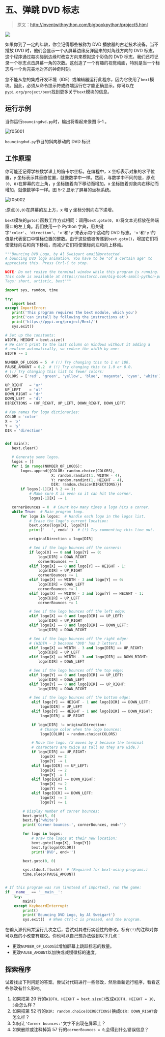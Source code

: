 # 五、弹跳 DVD 标志

> 原文：<http://inventwithpython.com/bigbookpython/project5.html>

![](img/9d995d63aaead72cad01120081eb8f75.png)

如果你到了一定的年龄，你会记得那些被称为 DVD 播放器的古老技术设备。当不播放 DVD 时，他们会显示一个从屏幕边缘反弹回来的对角线方向的 DVD 标志。这个程序通过每次碰到边缘时改变方向来模拟这个彩色的 DVD 标志。我们还将记录一个标志点击屏幕一角的次数。这创造了一个有趣的视觉动画，特别是当一个标志与一个角完美地对齐的神奇时刻。

您不能从您的集成开发环境（IDE）或编辑器运行此程序，因为它使用了`bext`模块。因此，必须从命令提示符或终端运行它才能正确显示。你可以在`pypi.org/project/bext`找到更多关于`bext`模块的信息。

## 运行示例

当你运行`bouncingdvd.py`时，输出将看起来像图 5-1 。

![f05001](img/4cd22c4dff5545c12f8ccf035fb96475.png)

`bouncingdvd.py`节目的斜向移动的 DVD 标识

## 工作原理

你可能还记得学校数学课上的笛卡尔坐标。在编程中，x 坐标表示对象的水平位置，y 坐标表示其垂直位置，就像数学中一样。然而，与数学中不同的是，原点`(0, 0)`在屏幕的左上角，y 坐标随着向下移动而增加。x 坐标随着对象向右移动而增加，就像数学中一样。图 5-2 显示了屏幕的坐标系统。

![f05002](img/b95f3a29cdd99e92ee2ef58123b02d0c.png)

:原点`(0,0)`在屏幕的左上方，x 和 y 坐标分别向右下递增。

`bext`模块的`goto()`函数工作方式相同：调用`bext.goto(0, 0)`将文本光标放在终端窗口的左上角。我们使用一个 Python 字典，用关键字`'color'`、`'direction'`、`'x'`和`'y'`来表示每个跳动的 DVD 标志。`'x'`和`'y'`的值是代表窗口中徽标位置的整数。由于这些值被传递到`bext.goto()`，增加它们将使徽标向右和向下移动，而减少它们将使徽标向左和向上移动。

```py
"""Bouncing DVD Logo, by Al Sweigart email@protected
A bouncing DVD logo animation. You have to be "of a certain age" to
appreciate this. Press Ctrl-C to stop.

NOTE: Do not resize the terminal window while this program is running.
This code is available at https://nostarch.com/big-book-small-python-programming
Tags: short, artistic, bext"""

import sys, random, time

try:
   import bext
except ImportError:
   print('This program requires the bext module, which you')
   print('can install by following the instructions at')
   print('https://pypi.org/project/Bext/')
   sys.exit()

# Set up the constants:
WIDTH, HEIGHT = bext.size()
# We can't print to the last column on Windows without it adding a
# newline automatically, so reduce the width by one:
WIDTH -= 1

NUMBER_OF_LOGOS = 5  # (!) Try changing this to 1 or 100.
PAUSE_AMOUNT = 0.2  # (!) Try changing this to 1.0 or 0.0.
# (!) Try changing this list to fewer colors:
COLORS = ['red', 'green', 'yellow', 'blue', 'magenta', 'cyan', 'white']

UP_RIGHT   = 'ur'
UP_LEFT    = 'ul'
DOWN_RIGHT = 'dr'
DOWN_LEFT  = 'dl'
DIRECTIONS = (UP_RIGHT, UP_LEFT, DOWN_RIGHT, DOWN_LEFT)

# Key names for logo dictionaries:
COLOR = 'color'
X = 'x'
Y = 'y'
DIR = 'direction'


def main():
   bext.clear()

   # Generate some logos.
   logos = []
   for i in range(NUMBER_OF_LOGOS):
       logos.append({COLOR: random.choice(COLORS),
                     X: random.randint(1, WIDTH - 4),
                     Y: random.randint(1, HEIGHT - 4),
                     DIR: random.choice(DIRECTIONS)})
       if logos[-1][X] % 2 == 1:
           # Make sure X is even so it can hit the corner.
           logos[-1][X] -= 1

   cornerBounces = 0  # Count how many times a logo hits a corner.
   while True:  # Main program loop.
       for logo in logos:  # Handle each logo in the logos list.
           # Erase the logo's current location:
           bext.goto(logo[X], logo[Y])
           print('   ', end='')  # (!) Try commenting this line out.

           originalDirection = logo[DIR]

           # See if the logo bounces off the corners:
           if logo[X] == 0 and logo[Y] == 0:
               logo[DIR] = DOWN_RIGHT
               cornerBounces += 1
           elif logo[X] == 0 and logo[Y] == HEIGHT - 1:
               logo[DIR] = UP_RIGHT
               cornerBounces += 1
           elif logo[X] == WIDTH - 3 and logo[Y] == 0:
               logo[DIR] = DOWN_LEFT
               cornerBounces += 1
           elif logo[X] == WIDTH - 3 and logo[Y] == HEIGHT - 1:
               logo[DIR] = UP_LEFT
               cornerBounces += 1

           # See if the logo bounces off the left edge:
           elif logo[X] == 0 and logo[DIR] == UP_LEFT:
               logo[DIR] = UP_RIGHT
           elif logo[X] == 0 and logo[DIR] == DOWN_LEFT:
               logo[DIR] = DOWN_RIGHT

           # See if the logo bounces off the right edge:
           # (WIDTH - 3 because 'DVD' has 3 letters.)
           elif logo[X] == WIDTH - 3 and logo[DIR] == UP_RIGHT:
               logo[DIR] = UP_LEFT
           elif logo[X] == WIDTH - 3 and logo[DIR] == DOWN_RIGHT:
               logo[DIR] = DOWN_LEFT

           # See if the logo bounces off the top edge:
           elif logo[Y] == 0 and logo[DIR] == UP_LEFT:
               logo[DIR] = DOWN_LEFT
           elif logo[Y] == 0 and logo[DIR] == UP_RIGHT:
               logo[DIR] = DOWN_RIGHT

           # See if the logo bounces off the bottom edge:
            elif logo[Y] == HEIGHT - 1 and logo[DIR] == DOWN_LEFT:
                logo[DIR] = UP_LEFT
            elif logo[Y] == HEIGHT - 1 and logo[DIR] == DOWN_RIGHT:
                logo[DIR] = UP_RIGHT

            if logo[DIR] != originalDirection:
                # Change color when the logo bounces:
                logo[COLOR] = random.choice(COLORS)

            # Move the logo. (X moves by 2 because the terminal
            # characters are twice as tall as they are wide.)
            if logo[DIR] == UP_RIGHT:
                logo[X] += 2
                logo[Y] -= 1
            elif logo[DIR] == UP_LEFT:
                logo[X] -= 2
                logo[Y] -= 1
            elif logo[DIR] == DOWN_RIGHT:
                logo[X] += 2
                logo[Y] += 1
            elif logo[DIR] == DOWN_LEFT:
                logo[X] -= 2
                logo[Y] += 1

        # Display number of corner bounces:
        bext.goto(5, 0)
        bext.fg('white')
        print('Corner bounces:', cornerBounces, end='')

        for logo in logos:
            # Draw the logos at their new location:
            bext.goto(logo[X], logo[Y])
            bext.fg(logo[COLOR])
            print('DVD', end='')

        bext.goto(0, 0)

        sys.stdout.flush()  # (Required for bext-using programs.)
        time.sleep(PAUSE_AMOUNT)


# If this program was run (instead of imported), run the game:
if __name__ == '__main__':
    try:
        main()
    except KeyboardInterrupt:
        print()
        print('Bouncing DVD Logo, by Al Sweigart')
        sys.exit()  # When Ctrl-C is pressed, end the program. 
```

在输入源代码并运行几次之后，尝试对其进行实验性的修改。标有`(!)`的注释对你可以做的小改变有建议。你也可以自己想办法做到以下几点：

*   更改`NUMBER_OF_LOGOS`以增加屏幕上跳跃标志的数量。
*   更改`PAUSE_AMOUNT`以加快或减慢徽标的速度。

## 探索程序

试着找出下列问题的答案。尝试对代码进行一些修改，然后重新运行程序，看看这些修改有什么影响。

1.  如果把第 20 行的`WIDTH, HEIGHT = bext.size()`改成`WIDTH, HEIGHT = 10, 5`会怎么样？
2.  如果把第 52 行的`DIR: random.choice(DIRECTIONS)`换成`DIR: DOWN_RIGHT`会怎么样？
3.  如何让`'Corner bounces:'`文字不出现在屏幕上？
4.  如果删除或注释掉第 57 行的`cornerBounces = 0`,会得到什么错误信息？